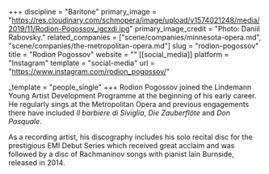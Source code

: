 +++
discipline = "Baritone"
primary_image = "https://res.cloudinary.com/schmopera/image/upload/v1574021248/media/2019/11/Rodion-Pogossov_igcxdi.jpg"
primary_image_credit = "Photo: Daniil Rabovsky."
related_companies = ["scene/companies/minnesota-opera.md", "scene/companies/the-metropolitan-opera.md"]
slug = "rodion-pogossov"
title = "Rodion Pogossov"
website = ""
[[social_media]]
platform = "Instagram"
template = "social-media"
url = "https://www.instagram.com/rodion_pogossov/"

_template = "people_single"
+++
Rodion Pogossov joined the Lindemann Young Artist Development Programme at the beginning of his early career. He regularly sings at the Metropolitan Opera and previous engagements there have included _Il barbiere di Siviglia_, _Die Zauberflöte_ and _Don Pasquale_.

As a recording artist, his discography includes his solo recital disc for the prestigious EMI Debut Series which received great acclaim and was followed by a disc of Rachmaninov songs with pianist Iain Burnside, released in 2014.